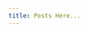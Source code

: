 ```yaml
---
title: Posts Here...
---
```


<!---
This theme is a fork of <a href="https://github.com/raghuveerdotnet/simply-jekyll">the Simply Jekyll theme </a>,  which I used for around six months before building this one. Most of the core features, like feed, wiki-links becoming hyperlinks, backlinks, etc., are slightly modified versions of the Simple Jekyll theme. I have tried not to break features from the theme, but I am not sure as I don't use many of them. <a href="https://simply-jekyll.netlify.app/posts/explore">Check Simply Jekyll features here.</a>

### Note feed
Jekyll garden comes with a feed-like display of all notes. There is a frontmatter value called `notetype` using which you can decide if notes need to be displayed or not on the feed. Use `notetype:feed` to show, and `notetype:unfeed`. Read more at  [[The story of a hidden note]]
 
### Feed as Homepage
The current configuration of this theme contains a homepage, and feed is generated at /notes. You can make the feed homepage by modifying `homepage: enabled` to `false` in _config.yml.

### Content Files
To modify homepage content, edit `_includes/Homepage.html`. Similarly, to edit feed intro, make changes at `_includes/FeedContent.html`. To modify the navigation part, edit `_includes/Header.html`

### Limitations : Tags
This theme doesn't support #tags inside the story. Tags using frontend YAML is possible, but it will be a single file index as auto-generating pages per Tag is complex using Github pages. (I might add this in the next version, if I can crack how to, and if there is a demand) 

###  Limitations : Images
Jekyll doesn't render images or attachments inside collection folders, and it suggests `/assets/img/` to accommodate all images. You can make the entire GitHub repo your Obsidian vault, but I felt it cluttered to see code along with my notes. My notes have significantly fewer images, and hence, for now, I manually paste images to assets and copy relative URLs to Obsidian. (but I am not sure if it's the best way)
-->
